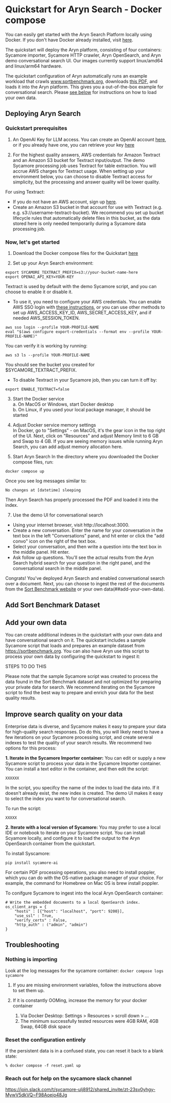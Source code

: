 # Quickstart for Aryn Search - Docker compose

You can easily get started with the Aryn Search Platform locally using Docker. If you don't have Docker already installed, visit [here](https://docs.docker.com/get-docker/). 

The quickstart will deploy the Aryn platform, consisting of four containers: Sycamore importer, Sycamore HTTP crawler, Aryn OpenSearch, and Aryn demo conversational search UI. Our images currently support linux/amd64 and linux/arm64 hardware.

The quickstart configuration of Aryn automatically runs an example workload that crawls www.sortbenchmark.org, downloads [this PDF](http://sortbenchmark.org/2004_Nsort_Minutesort.pdf), and loads it into the Aryn platform. This gives you a out-of-the-box example for conversational search. Please [see below](###add-your-own-data) for instructions on how to load your own data.

## Deploying Aryn Search

### Quickstart prerequisites

1. An OpenAI Key for LLM access. You can create an OpenAI account [here](https://platform.openai.com/signup), or if you already have one, you can retrieve your key [here](https://platform.openai.com/account/api-keys)

2. For the highest quality answers, AWS credentials for Amazon Textract and an Amazon S3 bucket for Textract input/output. The demo Sycamore processing job uses Textract for table extraction. You will accrue AWS charges for Textract usage. When setting up your environment below, you can choose to disable Textract access for simplicity, but the processing and answer quality will be lower quality.

For using Textract:

- If you do not have an AWS account, sign up [here](https://portal.aws.amazon.com/billing/signup).  
- Create an Amazon S3 bucket in that account for use with Textract (e.g.  e.g. s3://username-textract-bucket). We recommend you set up bucket lifecycle rules that automatically delete files in this bucket, as the data stored here is only needed temporarily during a Sycamore data processing job.  

### Now, let's get started  

1. Download the Docker compose files for the Quickstart [here](https://github.com/aryn-ai/quickstart/tree/main/docker_compose)  

2. Set up your Aryn Search environment:

```
export SYCAMORE_TEXTRACT_PREFIX=s3://your-bucket-name-here
export OPENAI_API_KEY=YOUR-KEY
```

Textract is used by default with the demo Sycamore script, and you can choose to enable it or disable it. 

- To use it, you need to configure your AWS credentials. You can enable AWS SSO login with [these instructions](https://docs.aws.amazon.com/cli/latest/userguide/sso-configure-profile-token.html#sso-configure-profile-token-auto-sso), or you can use other methods to set up AWS_ACCESS_KEY_ID, AWS_SECRET_ACCESS_KEY, and if needed AWS_SESSION_TOKEN. 

```
aws sso login --profile YOUR-PROFILE-NAME
eval "$(aws configure export-credentials --format env --profile YOUR-PROFILE-NAME)"
```

You can verify it is working by running:

```
aws s3 ls --profile YOUR-PROFILE-NAME
```
You should see the bucket you created for $SYCAMORE_TEXTRACT_PREFIX.  

- To disable Textract in your Sycamore job, then you can turn it off by:

```
export ENABLE_TEXTRACT=false
```

3. Start the Docker service  
   a. On MacOS or Windows, start Docker desktop  
   b. On Linux, if you used your local package manager, it should be started  

5. Adjust Docker service memory settings  
In Docker, go to "Settings" - on MacOS, it's the gear icon in the top right of the UI. Next, click on "Resources" and adjust Memory limit to 6 GB and Swap to 4 GB. If you are seeing memory issues while running Aryn Search, you can add adjust memory allocation here.

6. Start Aryn Search
In the directory where you downloaded the Docker compose files, run:

```
docker compose up 
```

Once you see log messages similar to:

```
No changes at [datetime] sleeping
```

Then Aryn Search has properly processed the PDF and loaded it into the index.

7. Use the demo UI for conversational search

- Using your internet browser, visit http://localhost:3000.
- Create a new conversation. Enter the name for your conversation in the text box in the left "Conversations" panel, and hit enter or click the "add convo" icon on the right of the text box.
- Select your conversation, and then write a question into the text box in the middle panel. Hit enter.
- Ask follow up questions. You'll see the actual results from the Aryn Search hybrid search for your question in the right panel, and the conversational search in the middle panel.  

Congrats! You've deployed Aryn Search and enabled conversational search over a document. Next, you can choose to ingest the rest of the documents from the [Sort Benchmark website](##add-sort-benchmark-dataset) or your own data(##add-your-own-data). 

## Add Sort Benchmark Dataset

## Add your own data

You can create additional indexes in the quickstart with your own data and have conversational search on it. The quickstart includes a sample Sycamore script that loads and prepares an example dataset from https://sortbenchmark.org. You can also have Aryn use this script to process your own data by configuring the quickstart to ingest it:

STEPS TO DO THIS

Please note that the sample Sycamore script was created to process the data found in the Sort Benchmark dataset and not optimized for preparing your private data for search. We recommend iterating on the Sycamore script to find the best way to prepare and enrich your data for the best quality results.

## Improve search quality on your data

Enterprise data is diverse, and Sycamore makes it easy to prepare your data for high-quality search responses. Do do this, you will likely need to have a few iterations on your Sycamore processing script, and create several indexes to test the quality of your search results. We recommend two options for this process:

**1. Iterate in the Sycamore Importer container:**
You can edit or supply a new Sycamore script to process your data in the Sycamore Importer container. You can install a text editor in the container, and then edit the script:

```
XXXXXX
```

In the script, you specifcy the name of the index to load the data into. If it doesn't already exist, the new index is created. The demo UI makes it easy to select the index you want to for conversational search.

To run the script:

```
XXXXX
````

**2. Iterate with a local version of Sycamore:**
You may prefer to use a local IDE or notebook to iterate on your Sycamore script. You can install Scyamore locally, and configure it to load the output to the Aryn OpenSearch container from the quickstart.

To install Syscamore:

```
pip install sycamore-ai
```

For certain PDF processing operations, you also need to install poppler, which you can do with the OS-native package manager of your choice. For example, the command for Homebrew on Mac OS is brew install poppler.

To conifgure Sycamore to ingest into the local Aryn OpenSearch container:

```
# Write the embedded documents to a local OpenSearch index.
os_client_args = {
    "hosts" : [{"host": "localhost", "port": 9200}],
    "use_ssl" : True,
    "verify_certs" : False,
    "http_auth" : ("admin", "admin")
}
```

## Troubleshooting

### Nothing is importing

Look at the log messages for the sycamore container: `docker compose logs sycamore`

1. If you are missing environment variables, follow the instructions above to set them up.

1. If it is constantly OOMing, increase the memory for your docker container
   1. Via Docker Desktop: Settings > Resources > scroll down > ...
   1. The minimum successfully tested resources were 4GB RAM, 4GB Swap, 64GB disk space

### Reset the configuration entirely

If the persistent data is in a confused state, you can reset it back to a blank state:

`% docker compose -f reset.yaml up`

### Reach out for help on the sycamore slack channel

https://join.slack.com/t/sycamore-ulj8912/shared_invite/zt-23sv0yhgy-MywV5dkVQ~F98Aoejo48Jg
